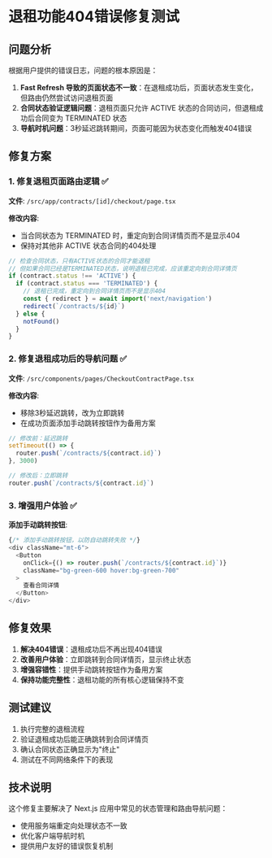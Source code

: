 # 退租功能404错误修复测试

## 问题分析

根据用户提供的错误日志，问题的根本原因是：

1. **Fast Refresh 导致的页面状态不一致**：在退租成功后，页面状态发生变化，但路由仍然尝试访问退租页面
2. **合同状态验证逻辑问题**：退租页面只允许 ACTIVE 状态的合同访问，但退租成功后合同变为 TERMINATED 状态
3. **导航时机问题**：3秒延迟跳转期间，页面可能因为状态变化而触发404错误

## 修复方案

### 1. 修复退租页面路由逻辑 ✅

**文件**: `/src/app/contracts/[id]/checkout/page.tsx`

**修改内容**:
- 当合同状态为 TERMINATED 时，重定向到合同详情页而不是显示404
- 保持对其他非 ACTIVE 状态合同的404处理

```typescript
// 检查合同状态，只有ACTIVE状态的合同才能退租
// 但如果合同已经是TERMINATED状态，说明退租已完成，应该重定向到合同详情页
if (contract.status !== 'ACTIVE') {
  if (contract.status === 'TERMINATED') {
    // 退租已完成，重定向到合同详情页而不是显示404
    const { redirect } = await import('next/navigation')
    redirect(`/contracts/${id}`)
  } else {
    notFound()
  }
}
```

### 2. 修复退租成功后的导航问题 ✅

**文件**: `/src/components/pages/CheckoutContractPage.tsx`

**修改内容**:
- 移除3秒延迟跳转，改为立即跳转
- 在成功页面添加手动跳转按钮作为备用方案

```typescript
// 修改前：延迟跳转
setTimeout(() => {
  router.push(`/contracts/${contract.id}`)
}, 3000)

// 修改后：立即跳转
router.push(`/contracts/${contract.id}`)
```

### 3. 增强用户体验 ✅

**添加手动跳转按钮**:
```typescript
{/* 添加手动跳转按钮，以防自动跳转失败 */}
<div className="mt-6">
  <Button 
    onClick={() => router.push(`/contracts/${contract.id}`)}
    className="bg-green-600 hover:bg-green-700"
  >
    查看合同详情
  </Button>
</div>
```

## 修复效果

1. **解决404错误**：退租成功后不再出现404错误
2. **改善用户体验**：立即跳转到合同详情页，显示终止状态
3. **增强容错性**：提供手动跳转按钮作为备用方案
4. **保持功能完整性**：退租功能的所有核心逻辑保持不变

## 测试建议

1. 执行完整的退租流程
2. 验证退租成功后能正确跳转到合同详情页
3. 确认合同状态正确显示为"终止"
4. 测试在不同网络条件下的表现

## 技术说明

这个修复主要解决了 Next.js 应用中常见的状态管理和路由导航问题：
- 使用服务端重定向处理状态不一致
- 优化客户端导航时机
- 提供用户友好的错误恢复机制
